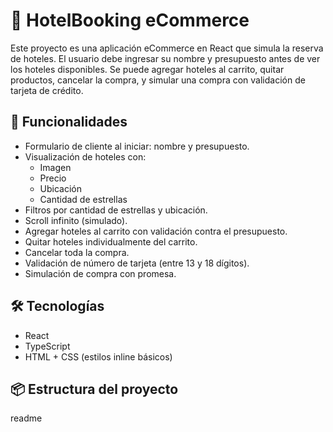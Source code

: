 # 🏨 HotelBooking eCommerce

Este proyecto es una aplicación eCommerce en React que simula la reserva de hoteles. El usuario debe ingresar su nombre y presupuesto antes de ver los hoteles disponibles. Se puede agregar hoteles al carrito, quitar productos, cancelar la compra, y simular una compra con validación de tarjeta de crédito.

## 🚀 Funcionalidades

- Formulario de cliente al iniciar: nombre y presupuesto.
- Visualización de hoteles con:
  - Imagen
  - Precio
  - Ubicación
  - Cantidad de estrellas
- Filtros por cantidad de estrellas y ubicación.
- Scroll infinito (simulado).
- Agregar hoteles al carrito con validación contra el presupuesto.
- Quitar hoteles individualmente del carrito.
- Cancelar toda la compra.
- Validación de número de tarjeta (entre 13 y 18 dígitos).
- Simulación de compra con promesa.

## 🛠 Tecnologías

- React
- TypeScript
- HTML + CSS (estilos inline básicos)

## 📦 Estructura del proyecto
readme
